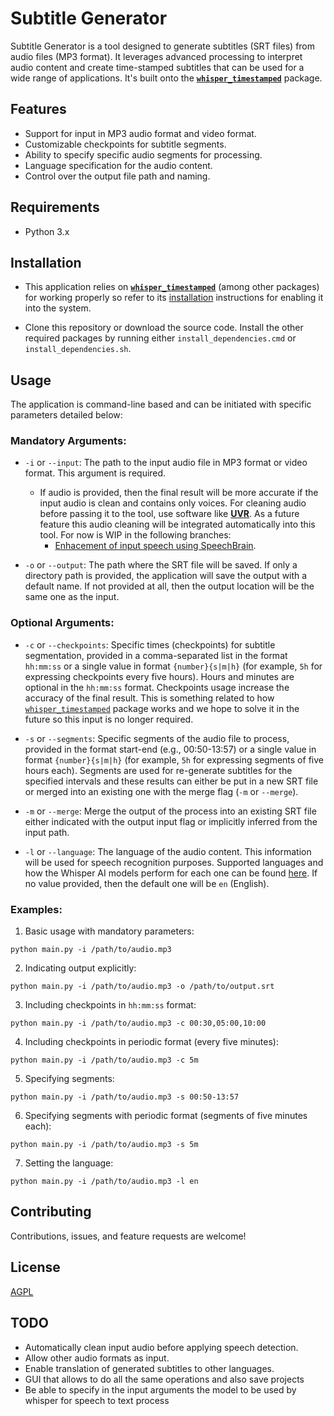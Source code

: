# Subtitle Generator

Subtitle Generator is a tool designed to generate subtitles (SRT files) from audio files (MP3 format). It leverages advanced processing to interpret audio content and create time-stamped subtitles that can be used for a wide range of applications. It's built onto the **[`whisper_timestamped`](https://github.com/linto-ai/whisper-timestamped)** package.

## Features

- Support for input in MP3 audio format and video format.
- Customizable checkpoints for subtitle segments.
- Ability to specify specific audio segments for processing.
- Language specification for the audio content.
- Control over the output file path and naming.

## Requirements

- Python 3.x

## Installation

- This application relies on **[`whisper_timestamped`](https://github.com/linto-ai/whisper-timestamped)** (among other packages) for working properly so refer to its [installation](https://github.com/linto-ai/whisper-timestamped#installation) instructions for enabling it into the system.

- Clone this repository or download the source code. Install the other required packages by running either `install_dependencies.cmd` or `install_dependencies.sh`.

## Usage

The application is command-line based and can be initiated with specific parameters detailed below:

### Mandatory Arguments:

- `-i` or `--input`: The path to the input audio file in MP3 format or video format. This argument is required.
  - If audio is provided, then the final result will be more accurate if the input audio is clean and contains only voices. For cleaning audio before passing it to the tool, use software like **[UVR](https://github.com/Anjok07/ultimatevocalremovergui)**. As a future feature this audio cleaning will be integrated automatically into this tool. For now is WIP in the following branches:
    - [Enhacement of input speech using SpeechBrain](https://github.com/hrkns/subtitle-generator/tree/v0.1.x-speech-enhacement-using-speechbrain).

- `-o` or `--output`: The path where the SRT file will be saved. If only a directory path is provided, the application will save the output with a default name. If not provided at all, then the output location will be the same one as the input.

### Optional Arguments:

- `-c` or `--checkpoints`: Specific times (checkpoints) for subtitle segmentation, provided in a comma-separated list in the format `hh:mm:ss` or a single value in format `{number}{s|m|h}` (for example, `5h` for expressing checkpoints every five hours). Hours and minutes are optional in the `hh:mm:ss` format. Checkpoints usage increase the accuracy of the final result. This is something related to how [`whisper_timestamped`](https://github.com/linto-ai/whisper-timestamped) package works and we hope to solve it in the future so this input is no longer required.

- `-s` or `--segments`: Specific segments of the audio file to process, provided in the format start-end (e.g., 00:50-13:57) or a single value in format `{number}{s|m|h}` (for example, `5h` for expressing segments of five hours each). Segments are used for re-generate subtitles for the specified intervals and these results can either be put in a new SRT file or merged into an existing one with the merge flag (`-m` or `--merge`).

- `-m` or `--merge`: Merge the output of the process into an existing SRT file either indicated with the output input flag or implicitly inferred from the input path.

- `-l` or `--language`: The language of the audio content. This information will be used for speech recognition purposes. Supported languages and how the Whisper AI models perform for each one can be found [here](https://github.com/openai/whisper#available-models-and-languages). If no value provided, then the default one will be `en` (English).

### Examples:

1. Basic usage with mandatory parameters:

```
python main.py -i /path/to/audio.mp3
```

2. Indicating output explicitly:

```
python main.py -i /path/to/audio.mp3 -o /path/to/output.srt
```

3. Including checkpoints in `hh:mm:ss` format:

```
python main.py -i /path/to/audio.mp3 -c 00:30,05:00,10:00
```

4. Including checkpoints in periodic format (every five minutes):

```
python main.py -i /path/to/audio.mp3 -c 5m
```

5. Specifying segments:

```
python main.py -i /path/to/audio.mp3 -s 00:50-13:57
```

6. Specifying segments with periodic format (segments of five minutes each):

```
python main.py -i /path/to/audio.mp3 -s 5m
```

7. Setting the language:

```
python main.py -i /path/to/audio.mp3 -l en
```

## Contributing

Contributions, issues, and feature requests are welcome!

## License

[AGPL](https://www.gnu.org/licenses/agpl-3.0.en.html)

## TODO

- Automatically clean input audio before applying speech detection.
- Allow other audio formats as input.
- Enable translation of generated subtitles to other languages.
- GUI that allows to do all the same operations and also save projects
- Be able to specify in the input arguments the model to be used by whisper for speech to text process
